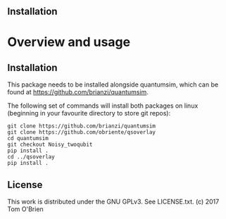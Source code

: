 Installation
------------


Overview and usage
==================

Installation
------------
This package needs to be installed alongside quantumsim, which can be found at https://github.com/brianzi/quantumsim.

The following set of commands will install both packages on linux (beginning in your favourite directory to store git repos):

```
git clone https://github.com/brianzi/quantumsim
git clone https://github.com/obriente/qsoverlay
cd quantumsim
git checkout Noisy_twoqubit
pip install .
cd ../qsoverlay
pip install .
```


License
-------

This work is distributed under the GNU GPLv3. See LICENSE.txt.
(c) 2017 Tom O'Brien
